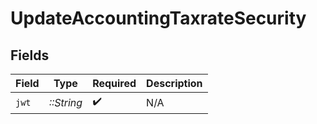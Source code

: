 # UpdateAccountingTaxrateSecurity


## Fields

| Field              | Type               | Required           | Description        |
| ------------------ | ------------------ | ------------------ | ------------------ |
| `jwt`              | *::String*         | :heavy_check_mark: | N/A                |
